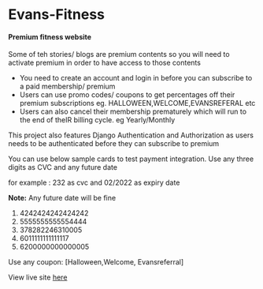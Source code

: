 # Evans-Fitness

<h4>Premium fitness website</h4>

<p>
Some of teh stories/ blogs are  premium contents so you will need to activate premium in order to have access to those contents
</p>
<ul>
    <li>You need to create an account and login in before you can subscribe to a paid membership/ premium</li>
    <li>Users can use promo codes/ coupons to get percentages off their premium subscriptions eg. HALLOWEEN,WELCOME,EVANSREFERAL etc</li>
    <li>Users can also cancel their membership prematurely which will run to the end of theIR billing cycle. eg Yearly/Monthly</li>
</ul>

<p>This project also features Django Authentication and Authorization as users needs to be authenticated before they can subscribe to premium</p>

<p>You can  use below sample cards to test payment integration.
Use any three digits as CVC and any future date

for example : 232 as cvc and 02/2022 as expiry date
</p>

<p>
 <b> Note:</b> Any future date will be fine
</p>

<ol>
    <li>4242424242424242</li>
    <li>5555555555554444</li>
    <li>378282246310005</li>
   <li>6011111111111117</li>
   <li>6200000000000005</li>
</ol>

<p>
  Use any coupon: [Halloween,Welcome, Evansreferral]
</p>

<p>
View live site <a href="https://still-beach-39111.herokuapp.com" target="_blank">here</a>
</p>
